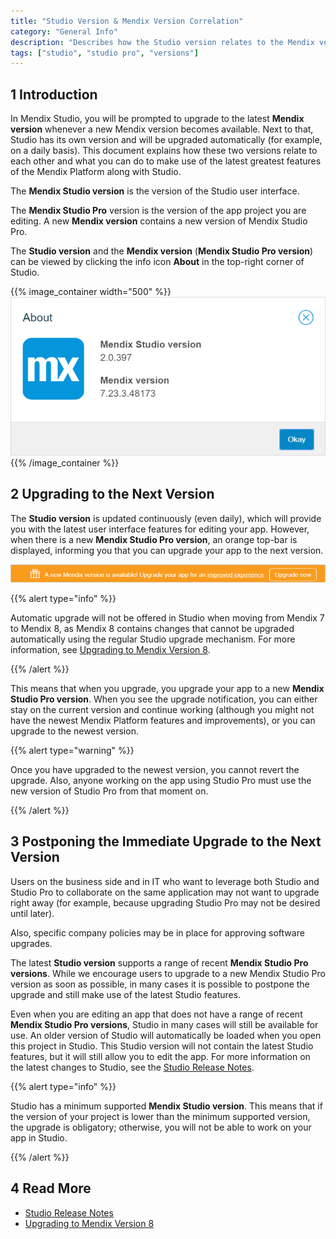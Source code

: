 ```yaml
---
title: "Studio Version & Mendix Version Correlation"
category: "General Info"
description: "Describes how the Studio version relates to the Mendix version."
tags: ["studio", "studio pro", "versions"]
---
```


## 1 Introduction 

In Mendix Studio, you will be prompted to upgrade to the latest **Mendix version** whenever a new Mendix version becomes available. Next to that, Studio has its own version and will be upgraded automatically (for example, on a daily basis). This document explains how these two versions relate to each other and what you can do to make use of the latest greatest features of the Mendix Platform along with Studio.

The **Mendix Studio version** is the version of the Studio user interface. 

The **Mendix Studio Pro** version is the version of the app project you are editing. A new **Mendix version** contains a new version of Mendix Studio Pro.

The **Studio version** and the **Mendix version** (**Mendix Studio Pro version**) can be viewed by clicking the info icon **About** in the top-right corner of Studio.

{{% image_container width="500" %}}![](attachments/general-versions/about-dialog.png)
{{% /image_container %}}

## 2  Upgrading to the Next Version

The **Studio version** is updated continuously (even daily), which will provide you with the latest user interface features for editing your app. However, when there is a new **Mendix Studio Pro version**, an orange top-bar is displayed, informing you that you can upgrade your app to the next version.   

![](attachments/general-versions/top-bar-upgrade.png)

{{% alert type="info" %}}

Automatic upgrade will not be offered in Studio when moving from Mendix 7 to Mendix 8, as Mendix 8 contains changes that cannot be upgraded automatically using the regular Studio upgrade mechanism. For more information, see [Upgrading to Mendix Version 8](general-upgrade-to-8).

{{% /alert %}}

This means that when you upgrade, you upgrade your app to a new **Mendix Studio Pro version**. When you see the upgrade notification, you can either stay on the current version and continue working (although you might not have the newest Mendix Platform features and improvements), or you can upgrade to the newest version. 

{{% alert type="warning" %}} 

Once you have upgraded to the newest version, you cannot revert the upgrade. Also, anyone working on the app using Studio Pro must use the new version of Studio Pro from that moment on. 

{{% /alert %}}    

## 3 Postponing the Immediate Upgrade to the Next Version 

Users on the business side and in IT who want to leverage both Studio and Studio Pro to collaborate on the same application may not want to upgrade right away (for example, because upgrading Studio Pro may not be desired until later).

Also, specific company policies may be in place for approving software upgrades.

The latest **Studio version** supports a range of recent **Mendix Studio Pro versions**. While we encourage users to upgrade to a new Mendix Studio Pro version as soon as possible, in many cases it is possible to postpone the upgrade and still make use of the latest Studio features.

Even when you are editing an app that does not have a range of recent **Mendix Studio Pro versions**, Studio in many cases will still be available for use. An older version of Studio will automatically be loaded when you open this project in Studio. This Studio version will not contain the latest Studio features, but it will still allow you to edit the app. For more information on the latest changes to Studio, see the [Studio Release Notes](../../releasenotes/studio).

{{% alert type="info" %}} 

Studio has a minimum supported **Mendix Studio version**. This means that if the version of your project is lower than the minimum supported version, the upgrade is obligatory; otherwise, you will not be able to work on your app in Studio.  

{{% /alert %}}

## 4 Read More

* [Studio Release Notes](../../releasenotes/studio)
* [Upgrading to Mendix Version 8](general-upgrade-to-8)
